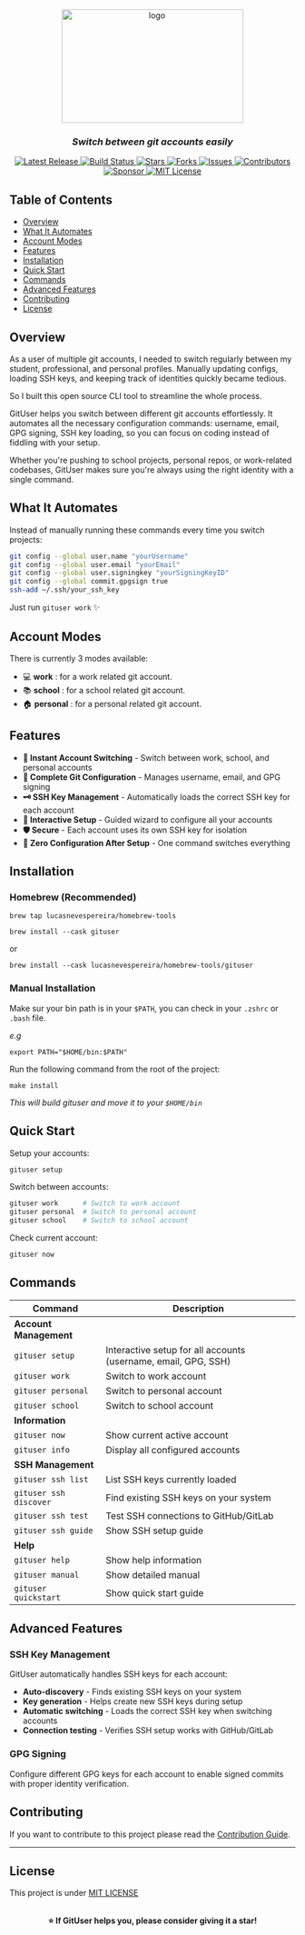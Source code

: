 
<div align="center">
  <img src="assets/inline-logo.png" alt="logo" width="320" height="200" />
  <h3><em>Switch between git accounts easily</em></h3>
  <p>
    <a href="https://github.com/lucasnevespereira/go-gituser/releases/latest">
      <img src="https://img.shields.io/github/v/release/lucasnevespereira/go-gituser?style=flat&logo=github" alt="Latest Release" />
    </a>
    <a href="https://github.com/lucasnevespereira/go-gituser/actions/workflows/release.yml">
      <img src="https://github.com/lucasnevespereira/go-gituser/actions/workflows/release.yml/badge.svg" alt="Build Status" />
    </a>
    <a href="https://github.com/lucasnevespereira/go-gituser/stargazers">
      <img src="https://img.shields.io/github/stars/lucasnevespereira/go-gituser?style=flat&logo=github" alt="Stars" />
    </a>
    <a href="https://github.com/lucasnevespereira/go-gituser/network/members">
      <img src="https://img.shields.io/github/forks/lucasnevespereira/go-gituser?style=flat&logo=github" alt="Forks" />
    </a>
    <a href="https://github.com/lucasnevespereira/go-gituser/issues">
      <img src="https://img.shields.io/github/issues/lucasnevespereira/go-gituser?style=flat&logo=github" alt="Issues" />
    </a>
    <a href="https://github.com/lucasnevespereira/go-gituser/graphs/contributors">
      <img src="https://img.shields.io/github/contributors/lucasnevespereira/go-gituser?style=flat&logo=github" alt="Contributors" />
    </a>
    <a href="https://github.com/sponsors/lucasnevespereira">
      <img src="https://img.shields.io/badge/Sponsor-GitHub-333333?style=flat&logo=github&logoColor=white" alt="Sponsor" />
    </a>
    <a href="LICENSE">
      <img src="https://img.shields.io/badge/License-MIT-green.svg?style=flat" alt="MIT License" />
    </a>
  </p>
</div>


## Table of Contents

- [Overview](#overview)
- [What It Automates](#what-it-automates)
- [Account Modes](#account-modes)
- [Features](#features)
- [Installation](#installation)
- [Quick Start](#quick-start)
- [Commands](#commands)
- [Advanced Features](#advanced-features)
- [Contributing](#contributing)
- [License](#license)

## Overview

As a user of multiple git accounts, I needed to switch regularly between my student, professional, and personal profiles. Manually updating configs, loading SSH keys, and keeping track of identities quickly became tedious.

So I built this open source CLI tool to streamline the whole process.

GitUser helps you switch between different git accounts effortlessly. It automates all the necessary configuration commands: username, email, GPG signing, SSH key loading, so you can focus on coding instead of fiddling with your setup.

Whether you're pushing to school projects, personal repos, or work-related codebases, GitUser makes sure you're always using the right identity with a single command.


## What It Automates

Instead of manually running these commands every time you switch projects:

```bash
git config --global user.name "yourUsername"
git config --global user.email "yourEmail"
git config --global user.signingkey "yourSigningKeyID"
git config --global commit.gpgsign true
ssh-add ~/.ssh/your_ssh_key
```

Just run `gituser work` ✨

## Account Modes

There is currently 3 modes available:

- 💻 <b>work</b> : for a work related git account.
- 📚 <b>school</b> : for a school related git account.
- 🏠 <b>personal</b> : for a personal related git account.


## Features

- **🔄 Instant Account Switching** - Switch between work, school, and personal accounts
- **🔧 Complete Git Configuration** - Manages username, email, and GPG signing
- **🗝️ SSH Key Management** - Automatically loads the correct SSH key for each account
- **🎯 Interactive Setup** - Guided wizard to configure all your accounts
- **🛡️ Secure** - Each account uses its own SSH key for isolation
- **🚀 Zero Configuration After Setup** - One command switches everything



## Installation

### Homebrew (Recommended)

```
brew tap lucasnevespereira/homebrew-tools
```

```
brew install --cask gituser
```

or

```
brew install --cask lucasnevespereira/homebrew-tools/gituser
```

### Manual Installation

Make sur your bin path is in your `$PATH`, you can check in your `.zshrc` or `.bash` file.

_e.g_
```shell
export PATH="$HOME/bin:$PATH"
```

Run the following command from the root of the project:

```
make install
```
<em>This will build gituser and move it to your `$HOME/bin`</em>

## Quick Start

Setup your accounts:

```bash
gituser setup
```

Switch between accounts:

```bash
gituser work      # Switch to work account
gituser personal  # Switch to personal account
gituser school    # Switch to school account
```

Check current account:

```bash
gituser now
```

## Commands


| Command | Description |
|---------|-------------|
| **Account Management** | |
| `gituser setup` | Interactive setup for all accounts (username, email, GPG, SSH) |
| `gituser work` | Switch to work account |
| `gituser personal` | Switch to personal account |
| `gituser school` | Switch to school account |
| **Information** | |
| `gituser now` | Show current active account |
| `gituser info` | Display all configured accounts |
| **SSH Management** | |
| `gituser ssh list` | List SSH keys currently loaded |
| `gituser ssh discover` | Find existing SSH keys on your system |
| `gituser ssh test` | Test SSH connections to GitHub/GitLab |
| `gituser ssh guide` | Show SSH setup guide |
| **Help** | |
| `gituser help` | Show help information |
| `gituser manual` | Show detailed manual |
| `gituser quickstart` | Show quick start guide |


## Advanced Features

### SSH Key Management

GitUser automatically handles SSH keys for each account:

- **Auto-discovery** - Finds existing SSH keys on your system
- **Key generation** - Helps create new SSH keys during setup
- **Automatic switching** - Loads the correct SSH key when switching accounts
- **Connection testing** - Verifies SSH setup works with GitHub/GitLab

### GPG Signing

Configure different GPG keys for each account to enable signed commits with proper identity verification.


## Contributing

If you want to contribute to this project please read the [Contribution Guide](CONTRIBUTING.md).

<hr>

## License

This project is under [MIT LICENSE](LICENSE)

<br />
<div align="center">
  <strong>⭐ If GitUser helps you, please consider giving it a star!</strong>
</div>
